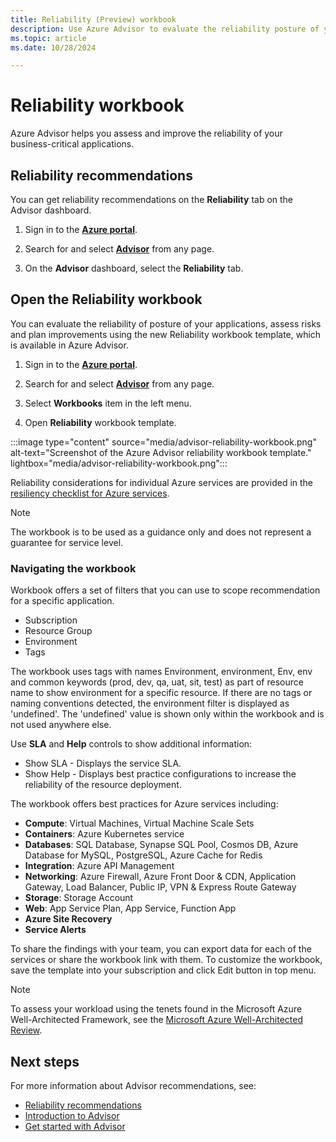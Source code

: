 ```yaml
---
title: Reliability (Preview) workbook
description: Use Azure Advisor to evaluate the reliability posture of your business-critical applications, assess risks and plan improvements.
ms.topic: article
ms.date: 10/28/2024

---
```


# Reliability workbook

Azure Advisor helps you assess and improve the reliability of your business-critical applications. 

## Reliability recommendations

You can get reliability recommendations on the **Reliability** tab on the Advisor dashboard.

1. Sign in to the [**Azure portal**](https://portal.azure.com).

1. Search for and select [**Advisor**](https://aka.ms/azureadvisordashboard) from any page.

1. On the **Advisor** dashboard, select the **Reliability** tab.

## Open the Reliability workbook

You can evaluate the reliability of posture of your applications, assess risks and plan improvements using the new Reliability workbook template, which is available in Azure Advisor.

1. Sign in to the [**Azure portal**](https://portal.azure.com).

1. Search for and select [**Advisor**](https://aka.ms/azureadvisordashboard) from any page.

1. Select **Workbooks** item in the left menu. 

1. Open **Reliability** workbook template. 

:::image type="content" source="media/advisor-reliability-workbook.png" alt-text="Screenshot of the Azure Advisor reliability workbook template." lightbox="media/advisor-reliability-workbook.png":::

Reliability considerations for individual Azure services are provided in the [resiliency checklist for Azure services](/azure/architecture/checklist/resiliency-per-service).

> [!NOTE]
> The workbook is to be used as a guidance only and does not represent a guarantee for service level.

### Navigating the workbook

Workbook offers a set of filters that you can use to scope recommendation for a specific application.

*    Subscription
*    Resource Group
*    Environment 
*    Tags 

The workbook uses tags with names Environment, environment, Env, env and common keywords (prod, dev, qa, uat, sit, test) as part of resource name to show environment for a specific resource. If there are no tags or naming conventions detected, the environment filter is displayed as 'undefined'. The 'undefined' value is shown only within the workbook and is not used anywhere else.

Use **SLA** and **Help** controls to show additional information:

*    Show SLA - Displays the service SLA. 
*    Show Help - Displays best practice configurations to increase the reliability of the resource deployment.

The workbook offers best practices for Azure services including:
*    **Compute**: Virtual Machines, Virtual Machine Scale Sets
*    **Containers**: Azure Kubernetes service
*    **Databases**: SQL Database, Synapse SQL Pool, Cosmos DB, Azure Database for MySQL, PostgreSQL, Azure Cache for Redis
*    **Integration**: Azure API Management
*    **Networking**: Azure Firewall, Azure Front Door & CDN, Application Gateway, Load Balancer, Public IP, VPN & Express Route Gateway
*    **Storage**: Storage Account
*    **Web**: App Service Plan, App Service, Function App
*    **Azure Site Recovery**
*    **Service Alerts**

To share the findings with your team, you can export data for each of the services or share the workbook link with them.
To customize the workbook, save the template into your subscription and click Edit button in top menu.

> [!NOTE]
> To assess your workload using the tenets found in the Microsoft Azure Well-Architected Framework, see the [Microsoft Azure Well-Architected Review](/assessments/?id=azure-architecture-review&mode=pre-assessment).

## Next steps

For more information about Advisor recommendations, see:
* [Reliability recommendations](advisor-reference-reliability-recommendations.md)
* [Introduction to Advisor](advisor-overview.md)
* [Get started with Advisor](advisor-get-started.md)


